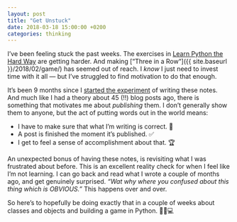 ```yaml
---
layout: post
title: "Get Unstuck"
date: 2018-03-18 15:00:00 +0200
categories: thinking
---
```


I’ve been feeling stuck the past weeks. The exercises in [Learn Python the Hard Way](https://learncodethehardway.org/python/) are getting harder. And making [“Three in a Row“]({{ site.baseurl }}/2018/02/game/) has seemed out of reach. I _know_ I just need to invest time with it all — but I’ve struggled to find motivation to do that enough.

It’s been 9 months since I [started the experiment]({{site.baseurl}}/2017/06/hello-world/) of writing these notes. And much like I had a theory about 45 (!!) blog posts ago, there is something that motivates me about _publishing_ them. I&nbsp;don’t generally show them to anyone, but the act of putting words out in the world means:

* I have to make sure that what I’m writing is correct. 📖
* A post is finished the moment it’s published. ✅
* I get to feel a sense of accomplishment about that. 🏆

An unexpected bonus of having these notes, is revisiting what I was frustrated about before. This is an excellent reality check for when I feel like I’m not learning. I&nbsp;can go back and read what I wrote a couple of months ago, and get genuinely surprised. _“Wat why where you confused about this thing which is OBVIOUS.”_ This happens over and over.

So here’s to hopefully be doing exactly that in a couple of weeks about classes and objects and building a game in Python. 🙈🐍💻
